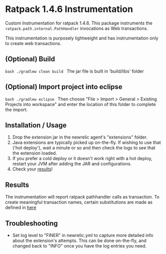 # Ratpack 1.4.6 Instrumentation

Custom Instrumentation for ratpack 1.4.6. This package instruments the `ratpack.path.internal.PathHandler` invocations as Web transactions.

This instrumentation is purposely lightweight and has instrumentation only to create web transactions.

## (Optional) Build

`bash
	./gradlew clean build
`
The jar file is built in 'build/libs' folder

## (Optional) Import project into eclipse  

`bash
	./gradlew eclipse
`
Then choose "File > Import > General > Existing Projects into workspace"
and enter the location of this folder to complete the import.

## Installation / Usage

1. Drop the extension jar in the newrelic agent's "extensions" folder.
2. Java extensions are typically picked up on-the-fly. If wishing to use that ('hot deploy'), wait a minute or so and then check the logs to see that the extension loaded.
3. If you prefer a cold deploy or it doesn't work right with a hot deploy, restart your JVM after adding the JAR and configurations.
3. Check your [results](#results)!


## Results

The instrumentation will report ratpack pathhandler calls as transaction. To create meaningful transaction names, certain substitutions are made as defined in [here](https://github.com/preddy-newrelic/ratpack-1.4.6-1.0/blob/master/src/main/java/com/newrelic/ratpack/path/internal/PathHandler_Instrument.java)


## Troubleshooting

- Set log level to "FINER" in newrelic.yml to capture more detailed info about the extension's attempts. This can be done on-the-fly, and changed back to "INFO" once you have the log entries you need.



